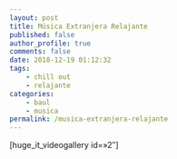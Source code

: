 ```yaml
---
layout: post
title: Música Extranjera Relajante
published: false
author_profile: true
comments: false
date: 2018-12-19 01:12:32
tags:
    - chill out
    - relajante
categories:
    - baul
    - musica
permalink: /musica-extranjera-relajante
---
```

[huge\_it\_videogallery id=&#187;2&#8243;]